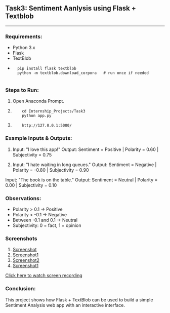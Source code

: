 ## Task3: Sentiment Aanlysis using Flask + Textblob

---

### Requirements:
- Python 3.x
- Flask
- TextBlob
- ```Install using:
    pip install flask textblob
    python -m textblob.download_corpora   # run once if needed


### Steps to Run:
1. Open Anaconda Prompt.
2. ```Navigate to Task3 folder and Run the Flask app:
       cd Internship_Projects/Task3
       python app.py
3. ```Open in browser:
       http://127.0.0.1:5000/

### Example Inputs & Outputs:
1. Input: "I love this app!"
Output: Sentiment = Positive | Polarity = 0.60 | Subjectivity = 0.75

2. Input: "I hate waiting in long queues."
Output: Sentiment = Negative | Polarity = -0.80 | Subjectivity = 0.90

Input: "The book is on the table."
Output: Sentiment = Neutral | Polarity = 0.00 | Subjectivity = 0.10

### Observations:
- Polarity > 0.1 → Positive
- Polarity < -0.1 → Negative
- Between -0.1 and 0.1 → Neutral
- Subjectivity: 0 = fact, 1 = opinion

### Screenshots
1. [Screenshot](ex1.png.png)
2. [Screenshot1](ex2.png.png)
3. [Screenshot2](ex3.png.png)
4. [Screenshot1](ex4.png.png)

 [Click here to watch screen recording](output.mp4)
 
### Conclusion:
This project shows how Flask + TextBlob can be used to build a simple 
Sentiment Analysis web app with an interactive interface.
